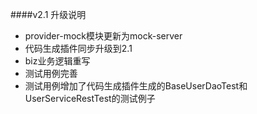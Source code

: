 ####v2.1 升级说明

- provider-mock模块更新为mock-server
- 代码生成插件同步升级到2.1
- biz业务逻辑重写
- 测试用例完善
- 测试用例增加了代码生成插件生成的BaseUserDaoTest和UserServiceRestTest的测试例子


